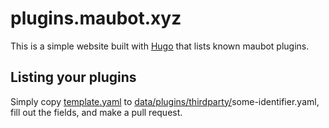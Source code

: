 # plugins.maubot.xyz
This is a simple website built with [Hugo](https://gohugo.io/) that lists known
maubot plugins.

## Listing your plugins
Simply copy [template.yaml] to [data/plugins/thirdparty/]some-identifier.yaml,
fill out the fields, and make a pull request.

[template.yaml]: https://github.com/maubot/plugins.maubot.xyz/tree/main/data/plugins/template.yaml
[data/plugins/thirdparty/]: https://github.com/maubot/plugins.maubot.xyz/tree/main/data/plugins/thirdparty
